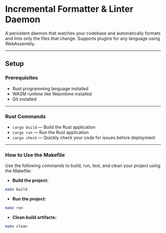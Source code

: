 # Incremental Formatter & Linter Daemon

A persistent daemon that watches your codebase and automatically formats and lints only the files that change. Supports plugins for any language using WebAssembly.

---

## Setup

### Prerequisites

- Rust programming language installed
- WASM runtime like Wasmtime installed
- Git installed

---

### Rust Commands

- `cargo build` — Build the Rust application
- `cargo run` — Run the Rust application
- `cargo check` — Quickly check your code for issues before deployment

---

### How to Use the Makefile

Use the following commands to build, run, test, and clean your project using the Makefile:

- **Build the project:**
```bash
make build
```
- **Run the project:**
```bash
make run
```

- **Clean build artifacts:**

```bash
make clean
```

